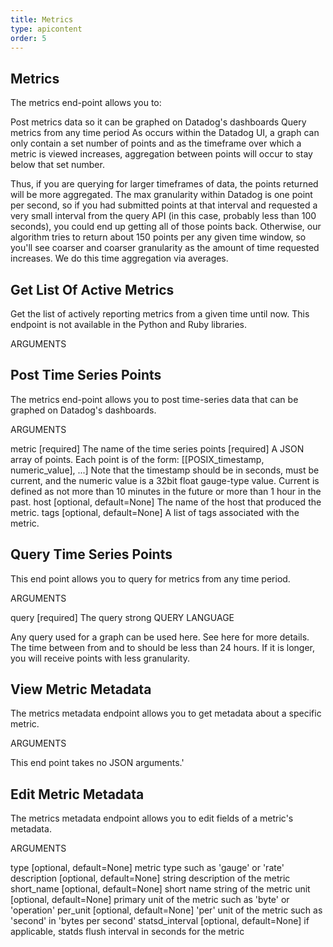 ```yaml
---
title: Metrics
type: apicontent
order: 5
---
```

## Metrics
The metrics end-point allows you to:

Post metrics data so it can be graphed on Datadog's dashboards
Query metrics from any time period
As occurs within the Datadog UI, a graph can only contain a set number of points and as the timeframe over which a metric is viewed increases, aggregation between points will occur to stay below that set number.

Thus, if you are querying for larger timeframes of data, the points returned will be more aggregated. The max granularity within Datadog is one point per second, so if you had submitted points at that interval and requested a very small interval from the query API (in this case, probably less than 100 seconds), you could end up getting all of those points back. Otherwise, our algorithm tries to return about 150 points per any given time window, so you'll see coarser and coarser granularity as the amount of time requested increases. We do this time aggregation via averages.

## Get List Of Active Metrics
Get the list of actively reporting metrics from a given time until now. This endpoint is not available in the Python and Ruby libraries.

ARGUMENTS

## Post Time Series Points
The metrics end-point allows you to post time-series data that can be graphed on Datadog's dashboards.

ARGUMENTS

metric [required]
The name of the time series
points [required]
A JSON array of points. Each point is of the form:
[[POSIX_timestamp, numeric_value], ...]
Note that the timestamp should be in seconds, must be current, and the numeric value is a 32bit float gauge-type value. Current is defined as not more than 10 minutes in the future or more than 1 hour in the past.
host [optional, default=None]
The name of the host that produced the metric.
tags [optional, default=None]
A list of tags associated with the metric.

## Query Time Series Points
This end point allows you to query for metrics from any time period.

ARGUMENTS

query [required]
The query strong
QUERY LANGUAGE

Any query used for a graph can be used here. See here for more details. The time between from and to should be less than 24 hours. If it is longer, you will receive points with less granularity.

## View Metric Metadata

The metrics metadata endpoint allows you to get metadata about a specific metric.

ARGUMENTS

This end point takes no JSON arguments.'


## Edit Metric Metadata

The metrics metadata endpoint allows you to edit fields of a metric's metadata.

ARGUMENTS

type [optional, default=None]
metric type such as 'gauge' or 'rate'
description [optional, default=None]
string description of the metric
short_name [optional, default=None]
short name string of the metric
unit [optional, default=None]
primary unit of the metric such as 'byte' or 'operation'
per_unit [optional, default=None]
'per' unit of the metric such as 'second' in 'bytes per second'
statsd_interval [optional, default=None]
if applicable, statds flush interval in seconds for the metric